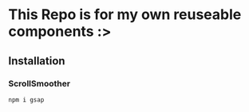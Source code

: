 # This Repo is for my own reuseable components :>


## Installation

### ScrollSmoother
```bash
npm i gsap
```